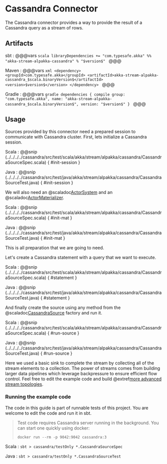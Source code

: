 # Cassandra Connector

The Cassandra connector provides a way to provide the result of a Cassandra query as a stream of rows.

## Artifacts

sbt
:   @@@vars
    ```scala
    libraryDependencies += "com.typesafe.akka" %% "akka-stream-alpakka-cassandra" % "$version$"
    ```
    @@@

Maven
:   @@@vars
    ```xml
    <dependency>
      <groupId>com.typesafe.akka</groupId>
      <artifactId>akka-stream-alpakka-cassandra_$scala.binaryVersion$</artifactId>
      <version>$version$</version>
    </dependency>
    ```
    @@@

Gradle
:   @@@vars
    ```gradle
    dependencies {
      compile group: "com.typesafe.akka", name: "akka-stream-alpakka-cassandra_$scala.binaryVersion$", version: "$version$"
    }
    ```
    @@@

## Usage

Sources provided by this connector need a prepared session to communicate with Cassandra cluster. First, lets initialize a Cassandra session.

Scala
: @@snip (../../../../cassandra/src/test/scala/akka/stream/alpakka/cassandra/CassandraSourceSpec.scala) { #init-session }

Java
: @@snip (../../../../cassandra/src/test/java/akka/stream/alpakka/cassandra/CassandraSourceTest.java) { #init-session }

We will also need an @scaladoc[ActorSystem](akka.actor.ActorSystem) and an @scaladoc[ActorMaterializer](akka.stream.ActorMaterializer).

Scala
: @@snip (../../../../cassandra/src/test/scala/akka/stream/alpakka/cassandra/CassandraSourceSpec.scala) { #init-mat }

Java
: @@snip (../../../../cassandra/src/test/java/akka/stream/alpakka/cassandra/CassandraSourceTest.java) { #init-mat }

This is all preparation that we are going to need.

Let's create a Cassandra statement with a query that we want to execute.

Scala
: @@snip (../../../../cassandra/src/test/scala/akka/stream/alpakka/cassandra/CassandraSourceSpec.scala) { #statement }

Java
: @@snip (../../../../cassandra/src/test/java/akka/stream/alpakka/cassandra/CassandraSourceTest.java) { #statement }

And finally create the source using any method from the @scaladoc[CassandraSource](akka.stream.alpakka.cassandra.CassandraSource$) factory and run it.

Scala
: @@snip (../../../../cassandra/src/test/scala/akka/stream/alpakka/cassandra/CassandraSourceSpec.scala) { #run-source }

Java
: @@snip (../../../../cassandra/src/test/java/akka/stream/alpakka/cassandra/CassandraSourceTest.java) { #run-source }

Here we used a basic sink to complete the stream by collecting all of the stream elements to a collection. The power of streams comes from building larger data pipelines which leverage backpressure to ensure efficient flow control. Feel free to edit the example code and build @extref[more advanced stream topologies](akka-docs:scala/stream/stream-introduction).

### Running the example code

The code in this guide is part of runnable tests of this project. You are welcome to edit the code and run it in sbt.

> Test code requires Cassandra server running in the background. You can start one quickly using docker:
>
> `docker run --rm -p 9042:9042 cassandra:3`

Scala
:   ```
    sbt
    > cassandra/testOnly *.CassandraSourceSpec
    ```

Java
:   ```
    sbt
    > cassandra/testOnly *.CassandraSourceTest
    ```
